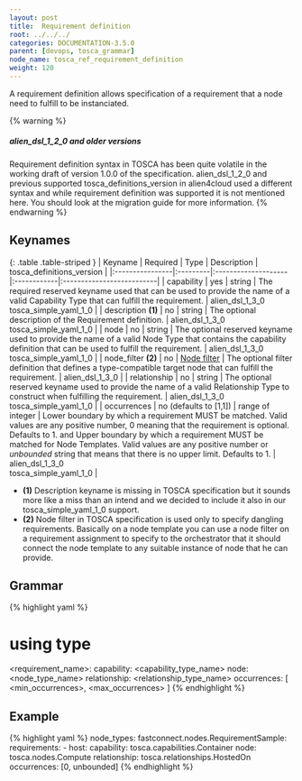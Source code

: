 ```yaml
---
layout: post
title:  Requirement definition
root: ../../../
categories: DOCUMENTATION-3.5.0
parent: [devops, tosca_grammar]
node_name: tosca_ref_requirement_definition
weight: 120
---
```


A requirement definition allows specification of a requirement that a node need to fulfill to be instanciated.

{% warning %}
<h5>alien_dsl_1_2_0 and older versions</h5>
Requirement definition syntax in TOSCA has been quite volatile in the working draft of version 1.0.0 of the specification. alien_dsl_1_2_0 and previous supported tosca_definitions_version in alien4cloud used a different syntax and while requirement definition was supported it is not mentioned here. You should look at the migration guide for more information.
{% endwarning %}

## Keynames

{: .table .table-striped }
| Keyname         | Required | Type                | Description | tosca_definitions_version |
|:----------------|:---------|:--------------------|:------------|:--------------------------|
| capability | yes | string | The required reserved keyname used that can be used to provide the name of a valid Capability Type  that can fulfill the requirement. | alien_dsl_1_3_0<br> tosca_simple_yaml_1_0 |
| description __(1)__ | no | string | The optional description of the Requirement definition. | alien_dsl_1_3_0<br> tosca_simple_yaml_1_0 |
| node | no | string | The optional reserved keyname used to provide the name of a valid Node Type that contains the capability definition that can be used to fulfill the requirement. | alien_dsl_1_3_0<br> tosca_simple_yaml_1_0 |
| node_filter __(2)__ | no | [Node filter](#/documentation/3.0.0/devops_guide/tosca_grammar/tosca_ref_node_filter.html) | The optional filter definition that defines a type-compatible target node that can fulfill the requirement. | alien_dsl_1_3_0 |
| relationship | no | string | The optional reserved keyname used to provide the name of a valid Relationship Type to construct when fulfilling the requirement. | alien_dsl_1_3_0<br> tosca_simple_yaml_1_0 |
| occurrences | no (defaults to [1,1]) | range of integer | Lower boundary by which a requirement MUST be matched. Valid values are any positive number, 0 meaning that the requirement is optional. Defaults to 1. and Upper boundary by which a requirement MUST be matched for Node Templates. Valid values are any positive number or _unbounded_ string that means that there is no upper limit. Defaults to 1. | alien_dsl_1_3_0<br> tosca_simple_yaml_1_0 |

* __(1)__ Description keyname is missing in TOSCA specification but it sounds more like a miss than an intend and we decided to include it also in our tosca_simple_yaml_1_0 support.
* __(2)__ Node filter in TOSCA specification is used only to specify dangling requirements. Basically on a node template you can use a node filter on a requirement assignment to specify to the orchestrator that it should connect the node template to any suitable instance of node that he can provide.

## Grammar

{% highlight yaml %}
# using type
<requirement_name>:
  capability: <capability_type_name>
  node: <node_type_name>
  relationship: <relationship_type_name>
  occurrences: [ <min_occurrences>, <max_occurrences> ]
{% endhighlight %}

## Example

{% highlight yaml %}
node_types:
  fastconnect.nodes.RequirementSample:
    requirements:
      - host:
          capability: tosca.capabilities.Container
          node: tosca.nodes.Compute
          relationship: tosca.relationships.HostedOn
          occurrences: [0, unbounded]
{% endhighlight %}
